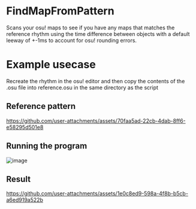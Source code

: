 # FindMapFromPattern
Scans your osu! maps to see if you have any maps that matches the reference rhythm using the time difference between objects with a default leeway of +-1ms to account for osu! rounding errors.

# Example usecase
Recreate the rhythm in the osu! editor and then copy the contents of the .osu file into reference.osu in the same directory as the script
## Reference pattern
https://github.com/user-attachments/assets/70faa5ad-22cb-4dab-8ff6-e58295d501e8

## Running the program
![image](https://github.com/user-attachments/assets/0191555d-054c-4da7-9797-95aabb1c6be8)

## Result
https://github.com/user-attachments/assets/1e0c8ed9-598a-4f8b-b5cb-a6ed919a522b





